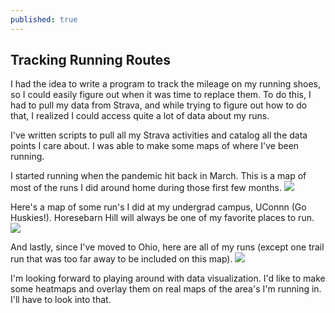 ```yaml
---
published: true
---
```

## Tracking Running Routes

I had the idea to write a program to track the mileage on my running shoes, so I could easily figure out when it was time to replace them. To do this, I had to pull my data from Strava, and while trying to figure out how to do that, I realized I could access quite a lot of data about my runs.

I've written scripts to pull all my Strava activities and catalog all the data points I care about. I was able to make some maps of where I've been running.

I started running when the pandemic hit back in March. This is a map of most of the runs I did around home during those first few months.
![]({{site.baseurl}}/https://raw.githubusercontent.com/joshmachado/blog/master/graphics/eh_runmap.png)

Here's a map of some run's I did at my undergrad campus, UConnn (Go Huskies!). Horesebarn Hill will always be one of my favorite places to run.
![]({{site.baseurl}}/https://raw.githubusercontent.com/joshmachado/blog/master/graphics/uconn_runmap.png)

And lastly, since I've moved to Ohio, here are all of my runs (except one trail run that was too far away to be included on this map).
![]({{site.baseurl}}/https://raw.githubusercontent.com/joshmachado/blog/master/graphics/ohio_runmap.png)

I'm looking forward to playing around with data visualization. I'd like to make some heatmaps and overlay them on real maps of the area's I'm running in. I'll have to look into that.
